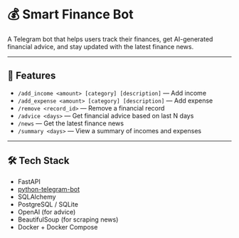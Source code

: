 # 💰 Smart Finance Bot

A Telegram bot that helps users track their finances, get AI-generated financial advice, and stay updated with the latest finance news.

---

## 🚀 Features

- `/add_income <amount> [category] [description]` — Add income
- `/add_expense <amount> [category] [description]` — Add expense
- `/remove <record_id>` — Remove a financial record
- `/advice <days>` — Get financial advice based on last N days
- `/news` — Get the latest finance news
- `/summary <days>` — View a summary of incomes and expenses

---

## 🛠 Tech Stack

- FastAPI
- [python-telegram-bot](https://github.com/python-telegram-bot/python-telegram-bot)
- SQLAlchemy
- PostgreSQL / SQLite
- OpenAI (for advice)
- BeautifulSoup (for scraping news)
- Docker + Docker Compose

